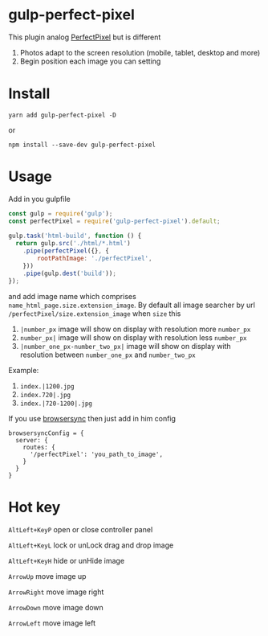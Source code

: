 # gulp-perfect-pixel

This plugin analog [PerfectPixel](http://www.welldonecode.com/perfectpixel/) but is different

1. Photos adapt to the screen resolution (mobile, tablet, desktop and more)
2. Begin position each image you can setting

# Install

```
yarn add gulp-perfect-pixel -D
```
or
```
npm install --save-dev gulp-perfect-pixel
```
# Usage

Add in you gulpfile
```js
const gulp = require('gulp');
const perfectPixel = require('gulp-perfect-pixel').default;
 
gulp.task('html-build', function () {
  return gulp.src('./html/*.html')
    .pipe(perfectPixel({}, {
        rootPathImage: './perfectPixel',
    }))
    .pipe(gulp.dest('build'));
});
```
and add image name which comprises 
```name_html_page.size.extension_image```. By default
all image searcher by url ```/perfectPixel/size.extension_image``` when ```size``` this 
1. ```|number_px``` image will show on display with resolution more ```number_px```
2. ```number_px|``` image will show on display with resolution less ```number_px```
3. ```|number_one_px-number_two_px|``` image will show on display with resolution between ```number_one_px```
and ```number_two_px```

Example:
1. ```index.|1200.jpg```
2. ```index.720|.jpg```
2. ```index.|720-1200|.jpg```

If you use [browsersync](https://browsersync.io/) then just add in him config
```
browsersyncConfig = {
  server: {
    routes: {
      '/perfectPixel': 'you_path_to_image',
    }
  }
}
```

# Hot key

```AltLeft+KeyP``` open or close controller panel

```AltLeft+KeyL``` lock or unLock drag and drop image

```AltLeft+KeyH``` hide or unHide image

```ArrowUp``` move image up

```ArrowRight``` move image right

```ArrowDown``` move image down

```ArrowLeft``` move image left
